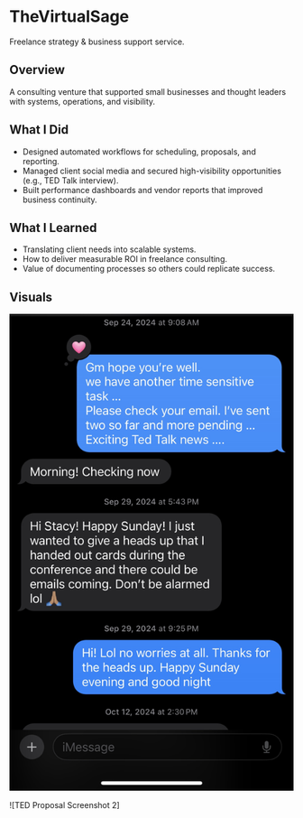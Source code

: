 # TheVirtualSage
Freelance strategy & business support service.

## Overview
A consulting venture that supported small businesses and thought leaders with systems, operations, and visibility.

## What I Did
- Designed automated workflows for scheduling, proposals, and reporting.  
- Managed client social media and secured high-visibility opportunities (e.g., TED Talk interview).  
- Built performance dashboards and vendor reports that improved business continuity.  

## What I Learned
- Translating client needs into scalable systems.  
- How to deliver measurable ROI in freelance consulting.  
- Value of documenting processes so others could replicate success.  

## Visuals
![TED Proposal Screenshot 1](images/IMG_1199.jpeg)

![TED Proposal Screenshot 2]
